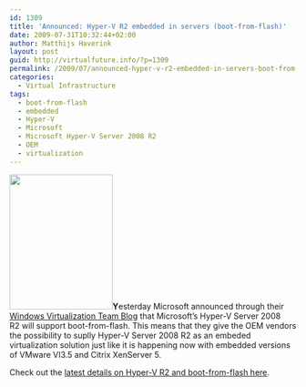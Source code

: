 ```yaml
---
id: 1309
title: 'Announced: Hyper-V R2 embedded in servers (boot-from-flash)'
date: 2009-07-31T10:32:44+02:00
author: Matthijs Haverink
layout: post
guid: http://virtualfuture.info/?p=1309
permalink: /2009/07/announced-hyper-v-r2-embedded-in-servers-boot-from-flash/
categories:
  - Virtual Infrastructure
tags:
  - boot-from-flash
  - embedded
  - Hyper-V
  - Microsoft
  - Microsoft Hyper-V Server 2008 R2
  - OEM
  - virtualization
---
```

<img class="alignleft" title="Hyper-V R2" src="http://blogs.technet.com/blogfiles/iftekhar/WindowsLiveWriter/HyperVR2EnhancementsContinues_108C5/hyper-v-drink_2.jpg" alt="" width="181" height="237" />**Y**esterday Microsoft announced through their <a href="http://blogs.technet.com/virtualization/" target="_blank">Windows Virtualization Team Blog</a> that Microsoft&#8217;s Hyper-V Server 2008 R2 will support boot-from-flash. This means that they give the OEM vendors the possibility to suplly Hyper-V Server 2008 R2 as an embeded virtualization solution just like it is happening now with embedded versions of VMware VI3.5 and Citrix XenServer 5.

Check out the <a href="http://blogs.technet.com/virtualization/archive/2009/07/30/microsoft-hyper-v-server-2008-r2-rtm-more.aspx" target="_blank">latest details on Hyper-V R2 and boot-from-flash here</a>.